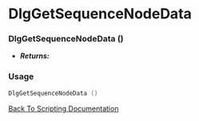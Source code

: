 # DlgGetSequenceNodeData 

### DlgGetSequenceNodeData ()
- ***Returns:*** 

### Usage

```Lua
DlgGetSequenceNodeData ()
```


[Back To Scripting Documentation](../README.md)
